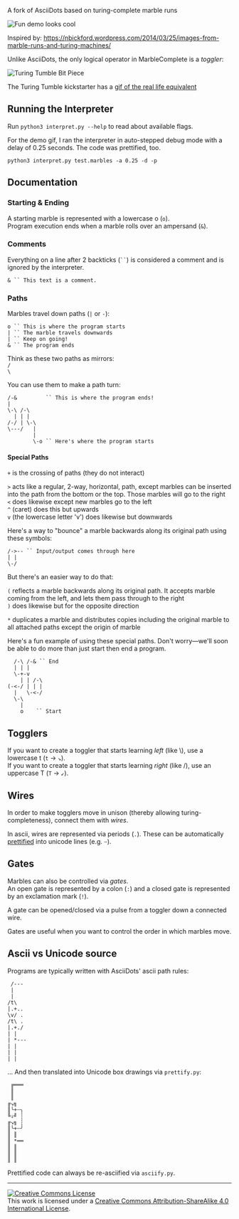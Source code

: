 A fork of AsciiDots based on turing-complete marble runs

<a class="anchor" name="demo-gif"></a>
![Fun demo looks cool](https://raw.githubusercontent.com/aaronduino/marble-complete/master/demo.gif)

Inspired by:
https://nbickford.wordpress.com/2014/03/25/images-from-marble-runs-and-turing-machines/

Unlike AsciiDots, the only logical operator in MarbleComplete is a _toggler_:

![Turing Tumble Bit Piece](https://raw.githubusercontent.com/aaronduino/marble-complete/master/toggler.gif)

The Turing Tumble kickstarter has a [gif of the real life equivalent](https://ksr-ugc.imgix.net/assets/016/325/165/19cae5d12c1d7fbeb07222b17ac63909_original.gif?w=680&fit=max&v=1492659230&auto=format&gif-q=50&q=92&s=d6d2f74ec54534198f285ee2f0672606)

## Running the Interpreter

Run `python3 interpret.py --help` to read about available flags.

For the demo gif, I ran the interpreter in auto-stepped debug mode with a delay of 0.25 seconds. The code was prettified, too.

```
python3 interpret.py test.marbles -a 0.25 -d -p
```

## Documentation

### Starting & Ending
A starting marble is represented with a lowercase o (`o`).  
Program execution ends when a marble rolls over an ampersand (`&`).

### Comments
Everything on a line after 2 backticks (` `` `) is considered a comment and is ignored by the interpreter.

```
& `` This text is a comment.
```

### Paths
Marbles travel down paths (`|` or `-`):

```
o `` This is where the program starts
| `` The marble travels downwards
| `` Keep on going!
& `` The program ends
```

Think as these two paths as mirrors:  
`/`  
`\`  

You can use them to make a path turn:

```
/-&         `` This is where the program ends!
|
\-\ /-\
  | | |
/-/ | \-\
\---/   |
        |
        \-o `` Here's where the program starts
```

#### Special Paths
`+` is the crossing of paths (they do not interact)

`>` acts like a regular, 2-way, horizontal, path, except marbles can be inserted into the path from the bottom or the top. Those marbles will go to the right<br>
`<` does likewise except new marbles go to the left<br>
`^` (caret) does this but upwards<br>
`v` (the lowercase letter 'v') does likewise but downwards

Here's a way to "bounce" a marble backwards along its original path using these symbols:

```
/->-- `` Input/output comes through here
| |
\-/
```

But there's an easier way to do that:

`(` reflects a marble backwards along its original path. It accepts marble coming from the left, and lets them pass through to the right<br>
`)` does likewise but for the opposite direction

`*` duplicates a marble and distributes copies including the original marble to all attached paths except the origin of marble

Here's a fun example of using these special paths. Don't worry—we'll soon be able to do more than just start then end a program.

```
  /-\ /-& `` End
  | | |
  \-+-v
    | | /-\
(-<-/ | | |
  |   \-<-/
  \-\
    |
    o    `` Start
```

## Togglers

If you want to create a toggler that starts learning _left_ (like \\), use a lowercase t (`t` -> `↘`).  
If you want to create a toggler that starts learning _right_ (like /), use an uppercase T (`T` -> `↙`).

## Wires

In order to make togglers move in unison (thereby allowing turing-completeness), connect them with _wires_.

In ascii, wires are represented via periods (`.`). These can be automatically [prettified](#ascii-vs-unicode-source) into unicode lines (e.g. `┄`).

## Gates
Marbles can also be controlled via _gates_.  
An open gate is represented by a colon (`:`) and a closed gate is represented by an exclamation mark (`!`).

A gate can be opened/closed via a pulse from a toggler down a connected wire.

Gates are useful when you want to control the order in which marbles move.

## Ascii vs Unicode source
Programs are typically written with AsciiDots' ascii path rules:

```
 /---
 |
 |
/t\
|.+..
\v/ .
/t\ .
|.+./
| |
| *---
| |
| |
| |
```

... And then translated into Unicode box drawings via `prettify.py`:

```
 ╔═══
 ║    
 ║    
╔↘╗   
║╰+┄╮
╚⇓╝ ┆
╔↘╗ ┆
║╰+┄╯
║ ║   
║ *══
║ ║   
║ ║   
║ ║
```

Prettified code can always be re-asciified via `asciify.py`.

---

<a rel="license" href="http://creativecommons.org/licenses/by-sa/4.0/"><img alt="Creative Commons License" style="border-width:0" src="https://i.creativecommons.org/l/by-sa/4.0/88x31.png" /></a><br />This work is licensed under a <a rel="license" href="http://creativecommons.org/licenses/by-sa/4.0/">Creative Commons Attribution-ShareAlike 4.0 International License</a>.
